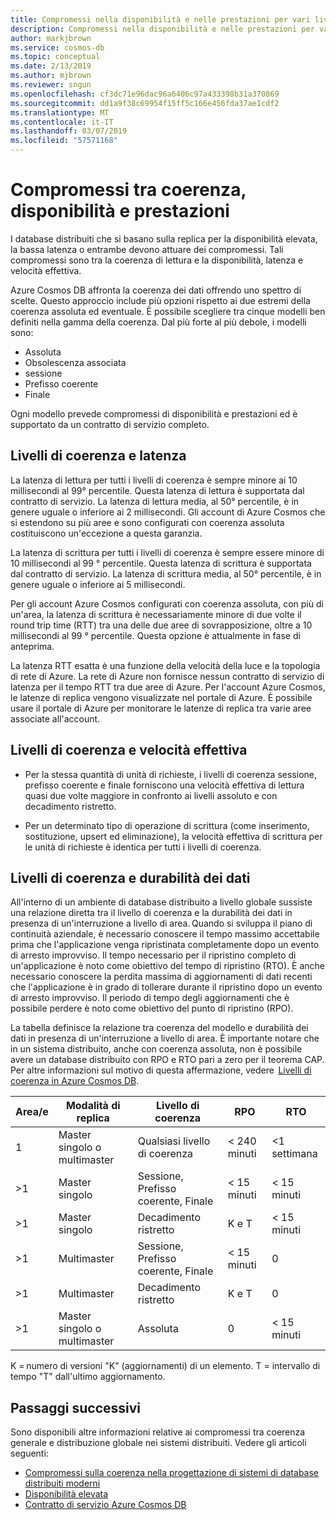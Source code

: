 ```yaml
---
title: Compromessi nella disponibilità e nelle prestazioni per vari livelli di coerenza in Azure Cosmos DB
description: Compromessi nella disponibilità e nelle prestazioni per vari livelli di coerenza in Azure Cosmos DB.
author: markjbrown
ms.service: cosmos-db
ms.topic: conceptual
ms.date: 2/13/2019
ms.author: mjbrown
ms.reviewer: sngun
ms.openlocfilehash: cf3dc71e96dac96a6406c97a433398b31a370869
ms.sourcegitcommit: dd1a9f38c69954f15ff5c166e456fda37ae1cdf2
ms.translationtype: MT
ms.contentlocale: it-IT
ms.lasthandoff: 03/07/2019
ms.locfileid: "57571168"
---
```

# <a name="consistency-availability-and-performance-tradeoffs"></a>Compromessi tra coerenza, disponibilità e prestazioni 

I database distribuiti che si basano sulla replica per la disponibilità elevata, la bassa latenza o entrambe devono attuare dei compromessi. Tali compromessi sono tra la coerenza di lettura e la disponibilità, latenza e velocità effettiva.

Azure Cosmos DB affronta la coerenza dei dati offrendo uno spettro di scelte. Questo approccio include più opzioni rispetto ai due estremi della coerenza assoluta ed eventuale. È possibile scegliere tra cinque modelli ben definiti nella gamma della coerenza. Dal più forte al più debole, i modelli sono:

- Assoluta
- Obsolescenza associata
- sessione
- Prefisso coerente
- Finale

Ogni modello prevede compromessi di disponibilità e prestazioni ed è supportato da un contratto di servizio completo.

## <a name="consistency-levels-and-latency"></a>Livelli di coerenza e latenza

La latenza di lettura per tutti i livelli di coerenza è sempre minore ai 10 millisecondi al 99° percentile. Questa latenza di lettura è supportata dal contratto di servizio. La latenza di lettura media, al 50° percentile, è in genere uguale o inferiore ai 2 millisecondi. Gli account di Azure Cosmos che si estendono su più aree e sono configurati con coerenza assoluta costituiscono un'eccezione a questa garanzia.

La latenza di scrittura per tutti i livelli di coerenza è sempre essere minore di 10 millisecondi al 99 ° percentile. Questa latenza di scrittura è supportata dal contratto di servizio. La latenza di scrittura media, al 50° percentile, è in genere uguale o inferiore ai 5 millisecondi.

Per gli account Azure Cosmos configurati con coerenza assoluta, con più di un'area, la latenza di scrittura è necessariamente minore di due volte il round trip time (RTT) tra una delle due aree di sovrapposizione, oltre a 10 millisecondi al 99 ° percentile. Questa opzione è attualmente in fase di anteprima.

La latenza RTT esatta è una funzione della velocità della luce e la topologia di rete di Azure. La rete di Azure non fornisce nessun contratto di servizio di latenza per il tempo RTT tra due aree di Azure. Per l'account Azure Cosmos, le latenze di replica vengono visualizzate nel portale di Azure. È possibile usare il portale di Azure per monitorare le latenze di replica tra varie aree associate all'account.

## <a name="consistency-levels-and-throughput"></a>Livelli di coerenza e velocità effettiva

- Per la stessa quantità di unità di richieste, i livelli di coerenza sessione, prefisso coerente e finale forniscono una velocità effettiva di lettura quasi due volte maggiore in confronto ai livelli assoluto e con decadimento ristretto.

- Per un determinato tipo di operazione di scrittura (come inserimento, sostituzione, upsert ed eliminazione), la velocità effettiva di scrittura per le unità di richieste è identica per tutti i livelli di coerenza.

## <a id="rto"></a>Livelli di coerenza e durabilità dei dati

All'interno di un ambiente di database distribuito a livello globale sussiste una relazione diretta tra il livello di coerenza e la durabilità dei dati in presenza di un'interruzione a livello di area. Quando si sviluppa il piano di continuità aziendale, è necessario conoscere il tempo massimo accettabile prima che l'applicazione venga ripristinata completamente dopo un evento di arresto improvviso. Il tempo necessario per il ripristino completo di un'applicazione è noto come obiettivo del tempo di ripristino (RTO). È anche necessario conoscere la perdita massima di aggiornamenti di dati recenti che l'applicazione è in grado di tollerare durante il ripristino dopo un evento di arresto improvviso. Il periodo di tempo degli aggiornamenti che è possibile perdere è noto come obiettivo del punto di ripristino (RPO).

La tabella definisce la relazione tra coerenza del modello e durabilità dei dati in presenza di un'interruzione a livello di area. È importante notare che in un sistema distribuito, anche con coerenza assoluta, non è possibile avere un database distribuito con RPO e RTO pari a zero per il teorema CAP. Per altre informazioni sul motivo di questa affermazione, vedere  [Livelli di coerenza in Azure Cosmos DB](consistency-levels.md).

|**Area/e**|**Modalità di replica**|**Livello di coerenza**|**RPO**|**RTO**|
|---------|---------|---------|---------|---------|
|1|Master singolo o multimaster|Qualsiasi livello di coerenza|< 240 minuti|<1 settimana|
|>1|Master singolo|Sessione, Prefisso coerente, Finale|< 15 minuti|< 15 minuti|
|>1|Master singolo|Decadimento ristretto|K e T|< 15 minuti|
|>1|Multimaster|Sessione, Prefisso coerente, Finale|< 15 minuti|0|
|>1|Multimaster|Decadimento ristretto|K e T|0|
|>1|Master singolo o multimaster|Assoluta|0|< 15 minuti|

K = numero di versioni "K" (aggiornamenti) di un elemento.
T = intervallo di tempo "T" dall'ultimo aggiornamento.

## <a name="next-steps"></a>Passaggi successivi

Sono disponibili altre informazioni relative ai compromessi tra coerenza generale e distribuzione globale nei sistemi distribuiti. Vedere gli articoli seguenti:

- [Compromessi sulla coerenza nella progettazione di sistemi di database distribuiti moderni](https://www.computer.org/csdl/magazine/co/2012/02/mco2012020037/13rRUxjyX7k)
- [Disponibilità elevata](high-availability.md)
- [Contratto di servizio Azure Cosmos DB](https://azure.microsoft.com/support/legal/sla/cosmos-db/v1_2/)
